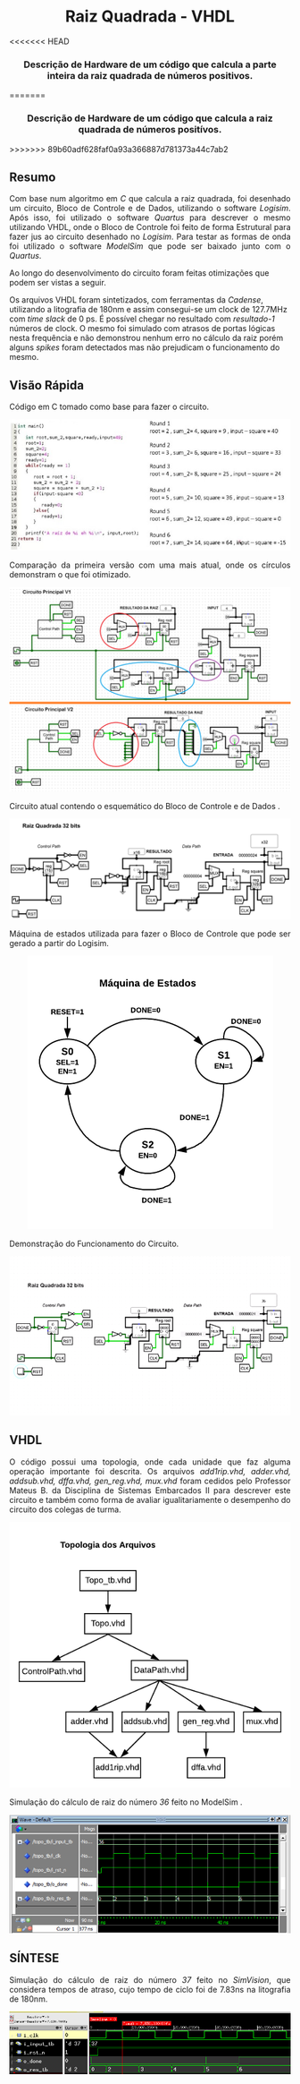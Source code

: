 <h1 align="center">Raiz Quadrada - VHDL</h1>
<<<<<<< HEAD
<h3 align="center">Descrição de Hardware de um código que calcula a parte inteira da raiz quadrada de números positivos.</h3>
=======
<h3 align="center">Descrição de Hardware de um código que calcula a raiz quadrada de números positívos.</h3>
>>>>>>> 89b60adf628faf0a93a366887d781373a44c7ab2


## Resumo
<p align="justify"> 
<a>Com base num algoritmo em <i>C</i> que calcula a raiz quadrada, foi desenhado um circuito, Bloco de Controle e de Dados, utilizando o software <i>Logisim</i>. Após isso, foi utilizado o software <i>Quartus</i> para descrever o mesmo utilizando VHDL, onde o Bloco de Controle foi feito de forma Estrutural para fazer jus ao circuito desenhado no <i>Logisim</i>. Para testar as formas de onda foi utilizado o software <i>ModelSim</i> que pode ser baixado junto com o <i>Quartus</i>.</a> 

<a> Ao longo do desenvolvimento do circuito foram feitas otimizações que podem ser vistas a seguir. </a>

<a> Os arquivos VHDL foram sintetizados, com ferramentas da <i>Cadense</i>, utilizando a litografia de 180nm e assim consegui-se um clock de 127.7MHz com <i>time slack</i> de 0 ps. É possível chegar no resultado com <i>resultado-1</i> números de clock. O mesmo foi simulado com atrasos de portas lógicas nesta frequência e não demonstrou nenhum erro no cálculo da raiz porém alguns <i>spikes</i> foram detectados mas não prejudicam o funcionamento do mesmo. </a>
</p>


## Visão Rápida

<p align="justify"> 
 <a>Código em C tomado como base para fazer o circuito.</a>
</p>

<p align="center"> 
 <img src="media/codigo_c.jpg" alt="Codigo em C"/>
</p>

<p align="justify"> 
 <a>Comparação da primeira versão com uma mais atual, onde os círculos demonstram o que foi otimizado.</a>
</p>

<p align="center"> 
<img src="media/Otimizacoes.png" alt="Logisim - Otimizações"/>
</p>

<p align="justify"> 
 <a>Circuito atual contendo o esquemático do Bloco de Controle e de Dados .</a>
</p>

<p align="center"> 
<img src="media/Circuito_final.png" alt="Logisim - Circuito Final"/>
</p>

<p align="justify"> 
 <a>Máquina de estados utilizada para fazer o Bloco de Controle que pode ser gerado a partir do Logisim.</a>
</p>

<p align="center"> 
<img src="media/maquina de estados.png" alt="Máquina de Estados"/>
</p>

<p align="justify"> 
 <a>Demonstração do Funcionamento do Circuito.</a>
</p>

<p align="center"> 
  <img src="media/logisim_funcionamento.gif" alt="Funcionamento"/>
</p>  


## VHDL
<p align="justify"> 
 <a>O código possui uma topologia, onde cada unidade que faz alguma operação importante foi descrita. Os arquivos <i>add1rip.vhd, adder.vhd, addsub.vhd, dffa.vhd, gen_reg.vhd, mux.vhd</i> foram cedidos pelo Professor Mateus B. da Disciplina de Sistemas Embarcados II para descrever este circuito e também como forma de avaliar igualitariamente o desempenho do circuito dos colegas de turma.</a>
</p>

<p align="center"> 
<img src="media/topologia_arquivos.png" alt="Topología dos Arquivos"/>
</p>

<p align="justify"> 
 <a>Simulação do cálculo de raiz do número <i>36 </i> feito no ModelSim .</a>
</p>

<p align="center"> 
<img src="media/forma_de_onda.png" alt=" ModelSim - Forma de Onda"/>
</p>

## SÍNTESE
<p align="justify"> 
 <a>Simulação do cálculo de raiz do número <i>37 </i>  feito no <i>SimVision</i>, que considera tempos de atraso, cujo tempo de ciclo foi de 7.83ns na litografia de 180nm.</a>
</p>

<p align="center"> 
<img src="media/forma_onda_7_83ns.png" alt=" SimVision - Forma de Onda"/>
</p>
